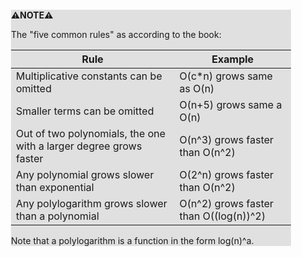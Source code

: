 <div style="margin:2em; background-color: #e0e0e0;">

<strong>⚠️NOTE️️️⚠️</strong>

The "five common rules" as according to the book:

|                             Rule                                  |                 Example                |
|-------------------------------------------------------------------|----------------------------------------|
| Multiplicative constants can be omitted                           | O(c*n) grows same as O(n)              |
| Smaller terms can be omitted                                      | O(n+5) grows same a O(n)               |
| Out of two polynomials, the one with a larger degree grows faster | O(n^3) grows faster than O(n^2)        |
| Any polynomial grows slower than exponential                      | O(2^n) grows faster than O(n^2)        |
| Any polylogarithm grows slower than a polynomial                  | O(n^2) grows faster than O((log(n))^2) |

Note that a polylogarithm is a function in the form log(n)^a.
</div>

